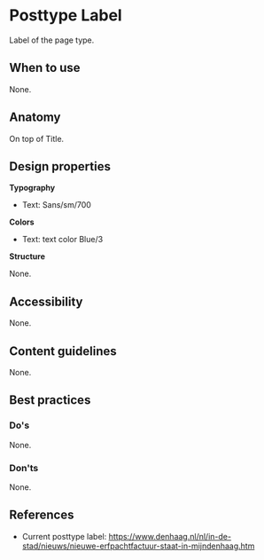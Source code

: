 # Posttype Label

Label of the page type.

## When to use

None.

## Anatomy

On top of Title.

## Design properties

**Typography**

- Text: Sans/sm/700

**Colors**

- Text: text color Blue/3

**Structure**

None.

## Accessibility

None.

## Content guidelines

None.

## Best practices

### Do's

None.

### Don'ts

None.

## References

- Current posttype label: https://www.denhaag.nl/nl/in-de-stad/nieuws/nieuwe-erfpachtfactuur-staat-in-mijndenhaag.htm
